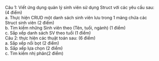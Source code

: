 Câu 1: Viết ứng dụng quản lý sinh viên sử dụng Struct với các yêu cầu sau: (4 điểm)
<br/>
a. Thực hiện CRUD một danh sách sinh viên lưu trong 1 mảng chứa các Struct sinh viên (2 điểm)
<br/>
b. Tìm kiếm những Sinh viên theo (Tên, tuổi, ngành) (1 điểm)
<br/>
c. Sắp xếp danh sách SV theo tuổi (1 điểm)<br/>
Câu 2: thực hiện các thuật toán sau: (6 điểm)
<br/>
a. Sắp xếp nổi bọt (2 điểm)
<br/>
b. Sắp xếp lựa chọn (2 điểm)
<br/>
c. Tìm kiếm nhị phân(2 điểm)
